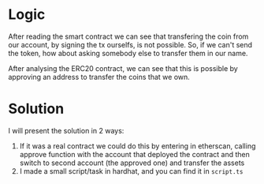 # Logic

After reading the smart contract we can see that transfering the coin from our account, by signing the tx ourselfs, is not possible. So, if we can't send the token, how about asking somebody else to transfer them in our name. 

After analysing the ERC20 contract, we can see that this is possible by approving an address to transfer the coins that we own. 

# Solution
I will present the solution in 2 ways:
1. If it was a real contract we could do this by entering in etherscan, calling approve function with the account that deployed the contract and then switch to second account (the approved one) and transfer the assets
2. I made a small script/task in hardhat, and you can find it in `script.ts`
